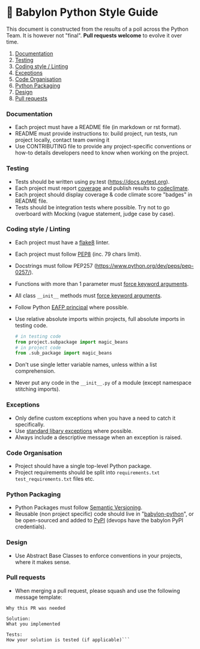 # 🐍 Babylon Python Style Guide


This document is constructed from the results of a poll across the Python Team. It is however not "final". **Pull requests welcome** to evolve it over time.


1. [Documentation](#documentation)
2. [Testing](#testing)
3. [Coding style / Linting](#coding-style--linting)
4. [Exceptions](#exceptions)
5. [Code Organisation](#code-organisation)
6. [Python Packaging](#python-packaging)
7. [Design](e#design)
8. [Pull requests](#pull-requests)


### Documentation

- Each project must have a README file (in markdown or rst format).
- README must provide instructions to: build project, run tests, run project locally, contact team owning it
- Use CONTRIBUTING file to provide any project-specific conventions or how-to details developers need to know when working on the project.


### Testing

- Tests should be written using py.test (https://docs.pytest.org).
- Each project must report [coverage](https://coverage.readthedocs.io) and publish results to [codeclimate](https://codeclimate.com).
- Each project should display coverage & code climate score "badges" in README file.
- Tests should be integration tests where possible. Try not to go overboard with Mocking (vague statement, judge case by case).


### Coding style / Linting

- Each project must have a [flake8](https://pypi.python.org/pypi/flake8) linter.
- Each project must follow [PEP8](https://www.python.org/dev/peps/pep-0008/) (inc. 79 chars limit).
- Docstrings must follow PEP257 (https://www.python.org/dev/peps/pep-0257/).
- Functions with more than 1 parameter must [force keyword arguments](https://www.python.org/dev/peps/pep-3102/).
- All class `__init__` methods must [force keyword arguments](https://www.python.org/dev/peps/pep-3102/).
- Follow Python [EAFP principal](http://python.net/~goodger/projects/pycon/2007/idiomatic/handout.html#eafp-vs-lbyl) where possible.
- Use relative absolute imports within projects, full absolute imports in testing code.

  ```python
  # in testing code
  from project.subpackage import magic_beans
  # in project code
  from .sub_package import magic_beans
  ```
- Don't use single letter variable names, unless within a list comprehension.
- Never put any code in the `__init__.py` of a module (except namespace stitching imports).


### Exceptions

- Only define custom exceptions when you have a need to catch it specifically.
- Use [standard libary exceptions](https://docs.python.org/3/library/exceptions.html) where possible.
- Always include a descriptive message when an exception is raised.

### Code Organisation

- Project should have a single top-level Python package.
- Project requirements should be split into `requirements.txt` `test_requirements.txt` files etc.


### Python Packaging

- Python Packages must follow [Semantic Versioning](http://semver.org/).
- Reusable (non project specific) code should live in "[babylon-python](https://github.com/Babylonpartners/babylon-python)", or be open-sourced and added to [PyPI](https://pypi.python.org/pypi) (devops have the babylon PyPI credentials).

### Design

- Use Abstract Base Classes to enforce conventions in your projects, where it makes sense.

### Pull requests

- When merging a pull request, please squash and use the following message template:

```Context:
Why this PR was needed

Solution:
What you implemented

Tests:
How your solution is tested (if applicable)```
